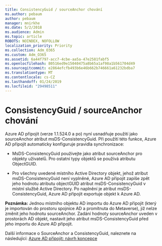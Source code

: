 ```yaml
---
title: ConsistencyGuid / sourceAnchor chování
ms.author: pebaum
author: pebaum
manager: mnirkhe
ms.date: 5/2/2018
ms.audience: Admin
ms.topic: article
ROBOTS: NOINDEX, NOFOLLOW
localization_priority: Priority
ms.collection: Adm_O365
ms.custom: Adm_O365
ms.assetid: 6a44f797-acc7-4cbe-aa5a-47e2581fabf5
ms.openlocfilehash: 80516ed9e15040475a8b65a1af98a1b561704d49
ms.sourcegitcommit: e2864efcfb493b6e46b662b746661a61232bdba7
ms.translationtype: MT
ms.contentlocale: cs-CZ
ms.lasthandoff: 01/24/2019
ms.locfileid: "29498511"
---
```

# <a name="consistencyguid--sourceanchor-behavior"></a>ConsistencyGuid / sourceAnchor chování

Azure AD připojit (verze 1.1.524.0 a po) nyní usnadňuje použití jako sourceAnchor atribut msDS-ConsistencyGuid. Při použití této funkce, Azure AD připojit automaticky konfiguruje pravidla synchronizace:
  
- MsDS-ConsistencyGuid používejte jako atribut sourceAnchor pro objekty uživatelů. Pro ostatní typy objektů se používá atributu ObjectGUID.
    
- Pro všechny uvedené místního Active Directory objekt, jehož atribut msDS-ConsistencyGuid není vyplněné, Azure AD připojit zapíše zpět jeho hodnotu atributu objectGUID atribut msDS-ConsistencyGuid v místní službě Active Directory. Po naplnění je atribut msDS-ConsistencyGuid, Azure AD připojit exportuje objekt k Azure AD.
    
 **Poznámka:** Jednou místního objektu AD importu do Azure AD připojit (který je importován do prostoru spojnice AD a promítnuta do Metaverse), již nelze změnit jeho hodnotu sourceAnchor. Zadání hodnoty sourceAnchor uveden v prostorách AD objekt, nastavit jeho atribut msDS-ConsistencyGuid před jeho importu do Azure AD připojit. 
  
Další informace o SourceAnchor a ConsistencyGuid, naleznete na následující: [Azure AD připojit: návrh koncepce](https://docs.microsoft.com/en-us/azure/active-directory/connect/active-directory-aadconnect-design-concepts)
  

